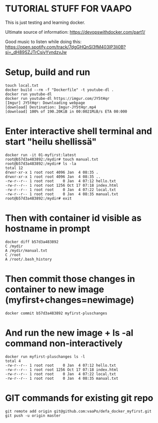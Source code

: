 # TUTORIAL STUFF FOR VAAPO
This is just testing and learning docker. 

Ultimate source of information: https://devopswithdocker.com/part1/

Good music to listen while doing this: https://open.spotify.com/track/7dgGHQnSI3fM403IP3Ii0B?si=_dH89SZJTrCsivYvndzvJw

# Setup, build and run
```console
touch local.txt
docker build --rm -f "Dockerfile" -t youtube-dl .
docker run youtube-dl
docker run youtube-dl https://imgur.com/JY5tHqr 
[Imgur] JY5tHqr: Downloading webpage
[download] Destination: Imgur-JY5tHqr.mp4
[download] 100% of 190.20KiB in 00:0021MiB/s ETA 00:000

```
# Enter interactive shell terminal and start "heilu shellissä"
```console
docker run -it 01-myfirst:latest 
root@b57d3a483892:/mydir# touch manual.txt
root@b57d3a483892:/mydir# ls -la
total 12
drwxr-xr-x 1 root root 4096 Jan  4 08:35 .
drwxr-xr-x 1 root root 4096 Jan  4 08:35 ..
-rw-r--r-- 1 root root    0 Jan  4 07:12 hello.txt
-rw-r--r-- 1 root root 1256 Oct 17 07:18 index.html
-rw-r--r-- 1 root root    0 Jan  4 07:22 local.txt
-rw-r--r-- 1 root root    0 Jan  4 08:35 manual.txt
root@b57d3a483892:/mydir# exit
```
# Then with container id visible as hostname in prompt 
```console
docker diff b57d3a483892
C /mydir
A /mydir/manual.txt
C /root
A /root/.bash_history
```
# Then commit those changes in container to new image (myfirst+changes=newimage) 
```console
docker commit b57d3a483892 myfirst-pluschanges 
```
# And run the new image + ls -al command non-interactively
```console
docker run myfirst-pluschanges ls -l 
total 4
-rw-r--r-- 1 root root    0 Jan  4 07:12 hello.txt
-rw-r--r-- 1 root root 1256 Oct 17 07:18 index.html
-rw-r--r-- 1 root root    0 Jan  4 07:22 local.txt
-rw-r--r-- 1 root root    0 Jan  4 08:35 manual.txt
```

# GIT commands for existing git repo
```console
git remote add origin git@github.com:vaaPo/defa_docker_myfirst.git
git push -u origin master
```
